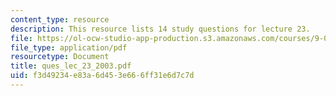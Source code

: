 ```yaml
---
content_type: resource
description: This resource lists 14 study questions for lecture 23.
file: https://ol-ocw-studio-app-production.s3.amazonaws.com/courses/9-01-neuroscience-and-behavior-fall-2003/f3d49234e83a6d453e666ff31e6d7c7d_ques_lec_23_2003.pdf
file_type: application/pdf
resourcetype: Document
title: ques_lec_23_2003.pdf
uid: f3d49234-e83a-6d45-3e66-6ff31e6d7c7d
---
```

